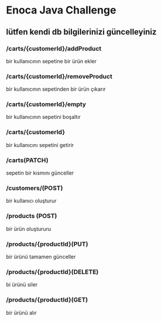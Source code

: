 # Enoca Java Challenge

## lütfen kendi db bilgilerinizi güncelleyiniz

### /carts/{customerId}/addProduct

bir kullanıcının sepetine bir ürün ekler

### /carts/{customerId}/removeProduct

bir kullanıcının sepetinden bir ürün çıkarır

### /carts/{customerId}/empty

bir kullanıcının sepetini boşaltır

### /carts/{customerId}

bir kullanıcını sepetini getirir

### /carts(PATCH)

sepetin bir kısmını günceller

### /customers/(POST)

bir kullanıcı oluşturur

### /products (POST)

bir ürün oluştururu

### /products/{productId}(PUT)

bir ürünü tamamen günceller

### /products/{productId}(DELETE)

bi ürünü siler

### /products/{productId}(GET)

bir ürünü alır

